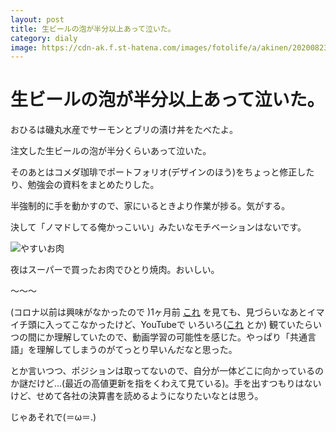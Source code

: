 ```yaml
---
layout: post
title: 生ビールの泡が半分以上あって泣いた。
category: dialy
image: https://cdn-ak.f.st-hatena.com/images/fotolife/a/akinen/20200823/20200823204217.jpg
---
```


# 生ビールの泡が半分以上あって泣いた。

おひるは磯丸水産でサーモンとブリの漬け丼をたべたよ。

注文した生ビールの泡が半分くらいあって泣いた。

 

そのあとはコメダ珈琲でポートフォリオ(デザインのほう)をちょっと修正したり、勉強会の資料をまとめたりした。

半強制的に手を動かすので、家にいるときより作業が捗る。気がする。

決して「ノマドしてる俺かっこいい」みたいなモチベーションはないです。

 

<img src="https://cdn-ak.f.st-hatena.com/images/fotolife/a/akinen/20200823/20200823204217.jpg" alt="やすいお肉">

夜はスーパーで買ったお肉でひとり焼肉。おいしい。

 

〜〜〜

 

(コロナ以前は興味がなかったので )1ヶ月前 [これ](https://www.jsda.or.jp/jikan/publications/files/pdf_pub_1-1-01.pdf) を見ても、見づらいなあとイマイチ頭に入ってこなかったけど、YouTubeで いろいろ([これ](https://www.youtube.com/channel/UCaD-0G5ElWKkHZZBIe4JH6w/videos) とか) 観ていたらいつの間にか理解していたので、動画学習の可能性を感じた。やっぱり「共通言語」を理解してしまうのがてっとり早いんだなと思った。

とか言いつつ、ポジションは取ってないので、自分が一体どこに向かっているのか謎だけど…(最近の高値更新を指をくわえて見ている)。手を出すつもりはないけど、せめて各社の決算書を読めるようになりたいなとは思う。

 

じゃあそれで(＝ω＝.)